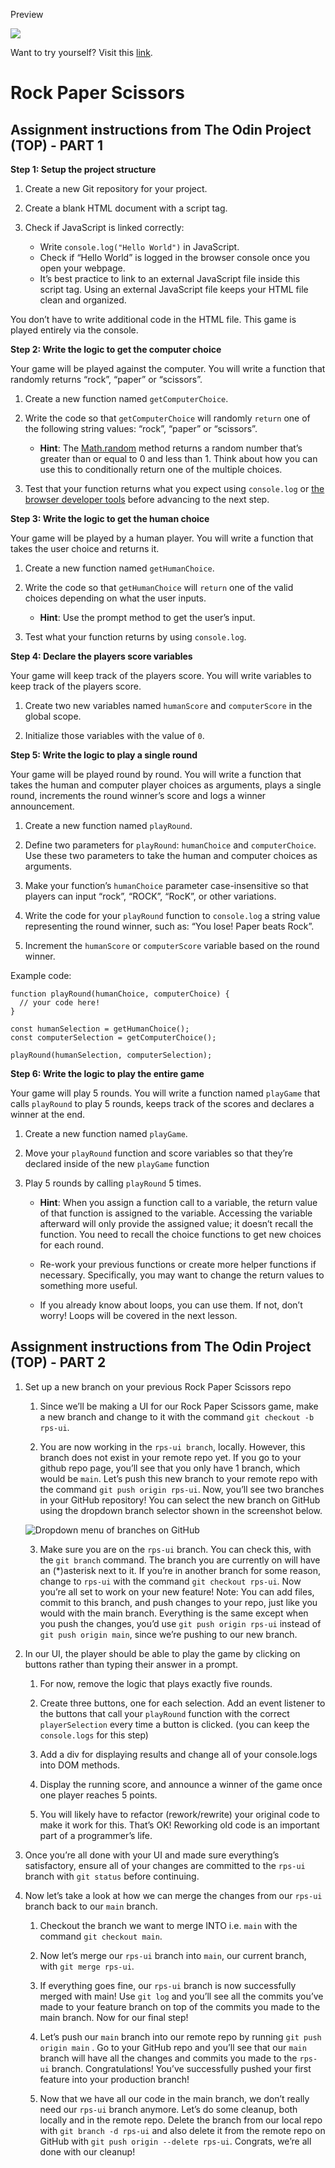 Preview

<img src="https://github.com/bellitabellota/TOP-assignment-rock-paper-scissors/blob/master/Rock%20Paper%20Scissors%20800px.gif" />

Want to try yourself? Visit this [link](https://bellitabellota.github.io/TOP-assignment-rock-paper-scissors/).

# Rock Paper Scissors

## Assignment instructions from The Odin Project (TOP) - PART 1

**Step 1: Setup the project structure**
  1. Create a new Git repository for your project.
  
  2. Create a blank HTML document with a script tag.
  
  3. Check if JavaScript is linked correctly:
  
      - Write `console.log("Hello World")` in JavaScript.
      - Check if “Hello World” is logged in the browser console once you open your webpage.
      - It’s best practice to link to an external JavaScript file inside this script tag. Using an external JavaScript file keeps your HTML file clean and organized.

You don’t have to write additional code in the HTML file. This game is played entirely via the console.

**Step 2: Write the logic to get the computer choice**


Your game will be played against the computer. You will write a function that randomly returns “rock”, “paper” or “scissors”.

1. Create a new function named `getComputerChoice`.

2. Write the code so that `getComputerChoice` will randomly `return` one of the following string values: “rock”, “paper” or “scissors”.

    - **Hint**: The [Math.random](https://developer.mozilla.org/en-US/docs/Web/JavaScript/Reference/Global_Objects/Math/random) method returns a random number that’s greater than or equal to 0 and less than 1. Think about how you can use this to conditionally return one of the multiple choices.

3. Test that your function returns what you expect using `console.log` or [the browser developer tools](https://www.theodinproject.com/lessons/foundations-javascript-developer-tools) before advancing to the next step.


**Step 3: Write the logic to get the human choice**


Your game will be played by a human player. You will write a function that takes the user choice and returns it.

  1. Create a new function named `getHumanChoice`.
  
  2. Write the code so that `getHumanChoice` will `return` one of the valid choices depending on what the user inputs.
  
      - **Hint**: Use the prompt method to get the user’s input.
  
  3. Test what your function returns by using `console.log`.


**Step 4: Declare the players score variables**


Your game will keep track of the players score. You will write variables to keep track of the players score.

  1. Create two new variables named `humanScore` and `computerScore` in the global scope.
  
  2. Initialize those variables with the value of `0`.


**Step 5: Write the logic to play a single round**

Your game will be played round by round. You will write a function that takes the human and computer player choices as arguments, plays a single round, increments the round winner’s score and logs a winner announcement.

1. Create a new function named `playRound`.

2. Define two parameters for `playRound`: `humanChoice` and `computerChoice`. Use these two parameters to take the human and computer choices as arguments.

3. Make your function’s `humanChoice` parameter case-insensitive so that players can input “rock”, “ROCK”, “RocK”, or other variations.

4. Write the code for your `playRound` function to `console.log` a string value representing the round winner, such as: “You lose! Paper beats Rock”.

5. Increment the `humanScore` or `computerScore` variable based on the round winner.


Example code:

````
function playRound(humanChoice, computerChoice) {
  // your code here!
}

const humanSelection = getHumanChoice();
const computerSelection = getComputerChoice();

playRound(humanSelection, computerSelection);
````

**Step 6: Write the logic to play the entire game**

Your game will play 5 rounds. You will write a function named `playGame` that calls `playRound` to play 5 rounds, keeps track of the scores and declares a winner at the end.

1. Create a new function named `playGame`.

2. Move your `playRound` function and score variables so that they’re declared inside of the new `playGame` function

3. Play 5 rounds by calling `playRound` 5 times.

    - **Hint**: When you assign a function call to a variable, the return value of that function is assigned to the variable. Accessing the variable afterward will only provide the assigned value; it doesn’t recall the function. You need to recall the choice functions to get new choices for each round.
    
    - Re-work your previous functions or create more helper functions if necessary. Specifically, you may want to change the return values to something more useful.
    
    - If you already know about loops, you can use them. If not, don’t worry! Loops will be covered in the next lesson.
  
## Assignment instructions from The Odin Project (TOP) - PART 2

1. Set up a new branch on your previous Rock Paper Scissors repo
  
    1. Since we’ll be making a UI for our Rock Paper Scissors game, make a new branch and change to it with the command `git checkout -b rps-ui`.
  
    2. You are now working in the `rps-ui branch`, locally. However, this branch does not exist in your remote repo yet. If you go to your github repo page, you’ll see that you only have 1 branch, which would be `main`. Let’s push this new branch to your remote repo with the command `git push origin rps-ui`. Now, you’ll see two branches in your GitHub repository! You can select the new branch on GitHub using the dropdown branch selector shown in the screenshot below.
  
    ![Dropdown menu of branches on GitHub](https://cdn.statically.io/gh/TheOdinProject/curriculum/46c18d8445051e016b1e415fe0227a0fa33cc825/foundations/javascript_basics/revisiting_rock_paper_scissors/imgs/00.png)
    
    3. Make sure you are on the `rps-ui` branch. You can check this, with the `git branch` command. The branch you are currently on will have an (*)asterisk next to it. If you’re in another branch for some reason, change to `rps-ui` with the command `git checkout rps-ui`. Now you’re all set to work on your new feature! Note: You can add files, commit to this branch, and push changes to your repo, just like you would with the main branch. Everything is the same except when you push the changes, you’d use `git push origin rps-ui` instead of `git push origin main`, since we’re pushing to our new branch.

2. In our UI, the player should be able to play the game by clicking on buttons rather than typing their answer in a prompt.

    1. For now, remove the logic that plays exactly five rounds.
    
    2. Create three buttons, one for each selection. Add an event listener to the buttons that call your `playRound` function with the correct `playerSelection` every time a button is clicked. (you can keep the `console.logs` for this step)
  
    3. Add a div for displaying results and change all of your console.logs into DOM methods.
  
    4. Display the running score, and announce a winner of the game once one player reaches 5 points.
  
    5. You will likely have to refactor (rework/rewrite) your original code to make it work for this. That’s OK! Reworking old code is an important part of a programmer’s life.

3. Once you’re all done with your UI and made sure everything’s satisfactory, ensure all of your changes are committed to the `rps-ui` branch with `git status` before continuing.

4. Now let’s take a look at how we can merge the changes from our `rps-ui` branch back to our `main` branch.

    1. Checkout the branch we want to merge INTO i.e. `main` with the command `git checkout main`.
    
    2. Now let’s merge our `rps-ui` branch into `main`, our current branch, with `git merge rps-ui`.
    
    3. If everything goes fine, our `rps-ui` branch is now successfully merged with main! Use `git log` and you’ll see all the commits you’ve made to your feature branch on top of the commits you made to the main branch. Now for our final step!
    
    4. Let’s push our `main` branch into our remote repo by running `git push origin main` . Go to your GitHub repo and you’ll see that our `main` branch will have all the changes and commits you made to the `rps-ui` branch. Congratulations! You’ve successfully pushed your first feature into your production branch!
    
    5. Now that we have all our code in the main branch, we don’t really need our `rps-ui` branch anymore. Let’s do some cleanup, both locally and in the remote repo. Delete the branch from our local repo with `git branch -d rps-ui` and also delete it from the remote repo on GitHub with `git push origin --delete rps-ui`. Congrats, we’re all done with our cleanup!

